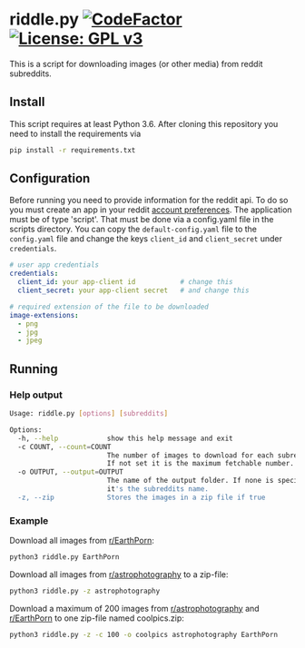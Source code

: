 # riddle.py [![CodeFactor](https://www.codefactor.io/repository/github/trivernis/reddit-riddle/badge)](https://www.codefactor.io/repository/github/trivernis/reddit-riddle) [![License: GPL v3](https://img.shields.io/badge/License-GPL%20v3-blue.svg?style=flat-square)](https://www.gnu.org/licenses/gpl-3.0) 

This is a script for downloading images (or other media) from reddit subreddits.

## Install

This script requires at least Python 3.6.
After cloning this repository you need to install the requirements via 

```sh
pip install -r requirements.txt
```

## Configuration

Before running you need to provide information for the reddit api.
To do so you must create an app in your reddit [account preferences](https://www.reddit.com/prefs/apps).
The application must be of type 'script'. 
That must be done via a config.yaml file in the scripts directory.
You can copy the `default-config.yaml` file to the `config.yaml` file and change the keys
`client_id` and `client_secret` under `credentials`.

```yaml
# user app credentials
credentials:
  client_id: your app-client id           # change this
  client_secret: your app-client secret   # and change this

# required extension of the file to be downloaded
image-extensions:
  - png
  - jpg
  - jpeg
```

## Running

### Help output

```sh
Usage: riddle.py [options] [subreddits]

Options:
  -h, --help            show this help message and exit
  -c COUNT, --count=COUNT
                        The number of images to download for each subreddit.
                        If not set it is the maximum fetchable number.
  -o OUTPUT, --output=OUTPUT
                        The name of the output folder. If none is specified,
                        it's the subreddits name.
  -z, --zip             Stores the images in a zip file if true
```

### Example

Download all images from [r/EarthPorn](https://EarthPorn.reddit.com):

```sh
python3 riddle.py EarthPorn
```

Download all images from [r/astrophotography](https://astrophotography.reddit.com) to a zip-file:

```sh
python3 riddle.py -z astrophotography
```

Download a maximum of 200 images from [r/astrophotography](https://astrophotography.reddit.com) and [r/EarthPorn](https://EarthPorn.reddit.com) to one zip-file named coolpics.zip:

```sh
python3 riddle.py -z -c 100 -o coolpics astrophotography EarthPorn
```

